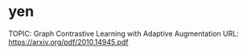 # yen

TOPIC: Graph Contrastive Learning with Adaptive Augmentation
URL: https://arxiv.org/pdf/2010.14945.pdf